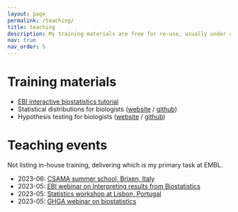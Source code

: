 ```yaml
---
layout: page
permalink: /teaching/
title: teaching
description: My training materials are free for re-use, usually under a CC-BY license. Please reference them appropriately. Feel free to reach out if you have any questions.
nav: true
nav_order: 5
---
```


# Training materials

- [EBI interactive biostatistics tutorial](https://www.ebi.ac.uk/training/online/courses/biostatistics-introduction/) 
- Statistical distributions for biologists  ([website](https://sarahkaspar.github.io/biostatistics-course/) / [github](https://github.com/sarahkaspar/biostatistics-course)) 
- Hypothesis testing for biologists ([website](https://sarahkaspar.github.io/hypothesis-testing/) / [github](https://github.com/sarahkaspar/hypothesis-testing)) 

# Teaching events

Not listing in-house training, delivering which is my primary task at EMBL.

- 2023-06: [CSAMA summer school, Brixen, Italy](https://csama2023.bioconductor.eu/)
- 2023-05: [EBI webinar on Interpreting results from Biostatistics](https://www.ebi.ac.uk/training/events/beginners-guide-interpreting-results-biostatistics/)
- 2023-05: [Statistics workshop at Lisbon, Portugal](https://olissipo.inesc-id.pt/2023/04/19/olissipo-workshops-embl-training/)
- 2023-05: [GHGA webinar on biostatistics](https://www.ghga.de/events/detail/ghga-webinar-interpretation-of-results-from-biostatistics)